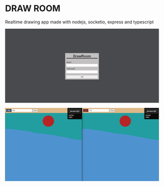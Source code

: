 # DRAW ROOM

Realtime drawing app made with nodejs, socketio, express and typescript

![Home](/screenshots/home.png)

![Draw](/screenshots/draw.png)
